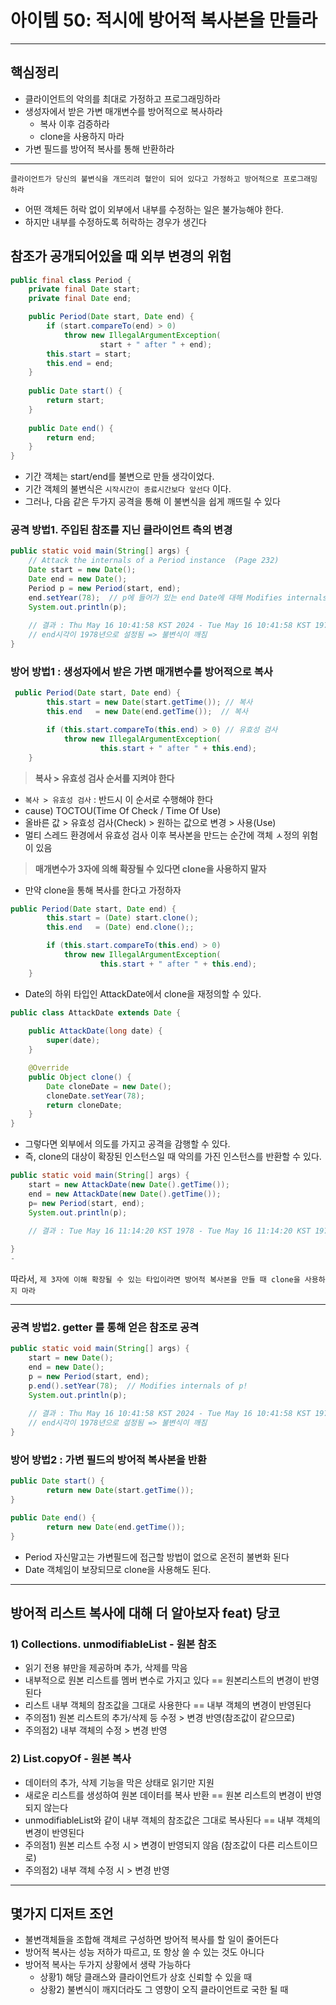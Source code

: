 # 아이템 50: 적시에 방어적 복사본을 만들라

---
## 핵심정리
- 클라이언트의 악의를 최대로 가정하고 프로그래밍하라
- 생성자에서 받은 가변 매개변수를 방어적으로 복사하라
  - 복사 이후 검증하라
  - clone을 사용하지 마라
- 가변 필드를 방어적 복사를 통해 반환하라

---

`클라이언트가 당신의 불변식을 개뜨리려 혈안이 되어 있다고 가정하고 방어적으로 프로그래밍 하라`

- 어떤 객체든 허락 없이 외부에서 내부를 수정하는 일은 불가능해야 한다.
- 하지만 내부를 수정하도록 허락하는 경우가 생긴다

## 참조가 공개되어있을 때 외부 변경의 위험 

```java
public final class Period {
    private final Date start;
    private final Date end;

    public Period(Date start, Date end) {
        if (start.compareTo(end) > 0)
            throw new IllegalArgumentException(
                    start + " after " + end);
        this.start = start;
        this.end = end;
    }
    
    public Date start() {
        return start;
    }
    
    public Date end() {
        return end;
    }
}

```
- 기간 객체는 start/end를 불변으로 만들 생각이었다.
- 기간 객체의 불변식은 `시작시간이 종료시간보다 앞선다` 이다.
- 그러나, 다음 같은 두가지 공격을 통해 이 불변식을 쉽게 깨뜨릴 수 있다


### 공격 방법1. 주입된 참조를 지닌 클라이언트 측의 변경

```java
public static void main(String[] args) {
    // Attack the internals of a Period instance  (Page 232)
    Date start = new Date();
    Date end = new Date();
    Period p = new Period(start, end);
    end.setYear(78);  // p에 들어가 있는 end Date에 대해 Modifies internals of p!
    System.out.println(p);
    
    // 결과 : Thu May 16 10:41:58 KST 2024 - Tue May 16 10:41:58 KST 1978
    // end시각이 1978년으로 설정됨 => 불변식이 깨짐
}
```

### 방어 방법1 : 생성자에서 받은 가변 매개변수를 방어적으로 복사

```java
 public Period(Date start, Date end) {
        this.start = new Date(start.getTime()); // 복사
        this.end   = new Date(end.getTime());  // 복사

        if (this.start.compareTo(this.end) > 0) // 유효성 검사
            throw new IllegalArgumentException(
                    this.start + " after " + this.end);
    }
```


> **복사 > 유효성 검사 순서를 지켜야 한다**
- `복사 > 유효성 검사` : 반드시 이 순서로 수행해야 한다 
- cause) TOCTOU(Time Of Check / Time Of Use) 
- 올바른 값 > 유효성 검사(Check) > 원하는 값으로 변경 > 사용(Use)
- 멀티 스레드 환경에서 유효성 검사 이후 복사본을 만드는 순간에 객체 ㅅ정의 위험이 있음


> **매개변수가 3자에 의해 확장될 수 있다면 clone을 사용하지 말자**

- 만약 clone을 통해 복사를 한다고 가정하자
```java
public Period(Date start, Date end) {
        this.start = (Date) start.clone();
        this.end   = (Date) end.clone();;

        if (this.start.compareTo(this.end) > 0)
            throw new IllegalArgumentException(
                    this.start + " after " + this.end);
    }
```
- Date의 하위 타입인 AttackDate에서 clone을 재정의할 수 있다.
```java
public class AttackDate extends Date {
    
    public AttackDate(long date) {
        super(date);
    }

    @Override
    public Object clone() {
        Date cloneDate = new Date();
        cloneDate.setYear(78);
        return cloneDate;
    }
}
```
- 그렇다면 외부에서 의도를 가지고 공격을 감행할 수 있다.
- 즉, clone의 대상이 확장된 인스턴스일 때 악의를 가진 인스턴스를 반환할 수 있다.

```java
public static void main(String[] args) {
    start = new AttackDate(new Date().getTime());
    end = new AttackDate(new Date().getTime());
    p= new Period(start, end);
    System.out.println(p);
    
    // 결과 : Tue May 16 11:14:20 KST 1978 - Tue May 16 11:14:20 KST 1978

}
-

```
따라서, `제 3자에 이해 확장될 수 있는 타입이라면 방어적 복사본을 만들 때 clone을 사용하지 마라`

---

### 공격 방법2. getter 를 통해 얻은 참조로 공격


```java
public static void main(String[] args) {
    start = new Date();
    end = new Date();
    p = new Period(start, end);
    p.end().setYear(78);  // Modifies internals of p!
    System.out.println(p);
    
    // 결과 : Thu May 16 10:41:58 KST 2024 - Tue May 16 10:41:58 KST 1978
    // end시각이 1978년으로 설정됨 => 불변식이 깨짐
}
```

### 방어 방법2 : 가변 필드의 방어적 복사본을 반환
```java
public Date start() {
        return new Date(start.getTime());
}

public Date end() {
        return new Date(end.getTime());
}
```
- Period 자신말고는 가변필드에 접근할 방법이 없으로 온전히 불변화 된다
- Date 객체임이 보장되므로 clone을 사용해도 된다.

---

## 방어적 리스트 복사에 대해 더 알아보자 feat) 당코

### 1) Collections. unmodifiableList - 원본 참조
- 읽기 전용 뷰만을 제공하며 추가, 삭제를 막음
- 내부적으로 원본 리스트를 멤버 변수로 가지고 있다 == 원본리스트의 변경이 반영된다
- 리스트 내부 객체의 참조값을 그대로 사용한다 == 내부 객체의 변경이 반영된다
- 주의점1) 원본 리스트의 추가/삭제 등 수정 > 변경 반영(참조값이 같으므로)
- 주의점2) 내부 객체의 수정 > 변경 반영


### 2) List.copyOf - 원본 복사
- 데이터의 추가, 삭제 기능을 막은 상태로 읽기만 지원
- 새로운 리스트를 생성하여 원본 데이터를 복사 반환 == 원본 리스트의 변경이 반영되지 않는다
- unmodifiableList와 같이 내부 객체의 참조값은 그대로 복사된다 == 내부 객체의 변경이 반영된다
- 주의점1) 원본 리스트 수정 시 > 변경이 반영되지 않음 (참조값이 다른 리스트이므로)
- 주의점2) 내부 객체 수정 시 > 변경 반영

---

## 몇가지 디저트 조언
- 불변객체들을 조합해 객체르 구성하면 방어적 복사를 할 일이 줄어든다
- 방어적 복사는 성능 저하가 따르고, 또 항상 쓸 수 있는 것도 아니다
- 방어적 복사는 두가지 상황에서 생략 가능하다
  - 상황1) 해당 클래스와 클라이언트가 상호 신뢰할 수 있을 때
  - 상황2) 불변식이 깨지더라도 그 영향이 오직 클라이언트로 국한 될 때




